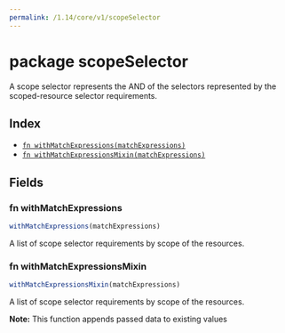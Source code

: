 ```yaml
---
permalink: /1.14/core/v1/scopeSelector
---
```


# package scopeSelector

A scope selector represents the AND of the selectors represented by the scoped-resource selector requirements.

## Index

* [`fn withMatchExpressions(matchExpressions)`](#fn-withmatchexpressions)
* [`fn withMatchExpressionsMixin(matchExpressions)`](#fn-withmatchexpressionsmixin)

## Fields

### fn withMatchExpressions

```ts
withMatchExpressions(matchExpressions)
```

A list of scope selector requirements by scope of the resources.

### fn withMatchExpressionsMixin

```ts
withMatchExpressionsMixin(matchExpressions)
```

A list of scope selector requirements by scope of the resources.

**Note:** This function appends passed data to existing values